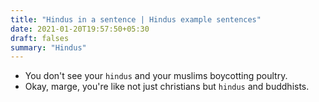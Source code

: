 ```yaml
---
title: "Hindus in a sentence | Hindus example sentences"
date: 2021-01-20T19:57:50+05:30
draft: falses
summary: "Hindus"
---
```

- You don't see your `hindus` and your muslims boycotting poultry.
- Okay, marge, you're like not just christians but `hindus` and buddhists.
                 
